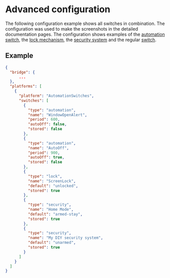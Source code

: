 # Advanced configuration

The following configuration example shows all switches in combination. The configuration was used to make the screenshots in the detailed documentation pages. The configuration shows examples of the
[automation switch](AutomationSwitch.md), the [lock mechanism](LockMechanism.md), the [security system](SecuritySystem.md) and the regular [switch](Switch.md).

## Example

```json
{
  "bridge": {
      ...
  },
  "platforms": [
    {
      "platform": "AutomationSwitches",
      "switches": [
        {
          "type": "automation",
          "name": "WindowOpenAlert",
          "period": 600,
          "autoOff": false,
          "stored": false
        },
        {
          "type": "automation",
          "name": "AutoOff",
          "period": 900,
          "autoOff": true,
          "stored": false
        },
        {
          "type": "lock",
          "name": "ScreenLock",
          "default": "unlocked",
          "stored": true
        },
        {
          "type": "security",
          "name": "Home Mode",
          "default": "armed-stay",
          "stored": true
        },
        {
          "type": "security",
          "name": "My DIY security system",
          "default": "unarmed",
          "stored": true
        }
      ]
    }
  ]
}
```
